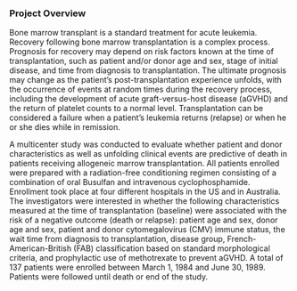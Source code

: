 ### Project Overview
Bone marrow transplant is a standard treatment for acute leukemia. Recovery following bone marrow
transplantation is a complex process. Prognosis for recovery may depend on risk factors known at the
time of transplantation, such as patient and/or donor age and sex, stage of initial disease, and time from
diagnosis to transplantation. The ultimate prognosis may change as the patient’s post-transplantation
experience unfolds, with the occurrence of events at random times during the recovery process, including
the development of acute graft-versus-host disease (aGVHD) and the return of platelet counts to a normal
level. Transplantation can be considered a failure when a patient’s leukemia returns (relapse) or when he
or she dies while in remission.

A multicenter study was conducted to evaluate whether patient and donor characteristics as well as
unfolding clinical events are predictive of death in patients receiving allogeneic marrow transplantation.
All patients enrolled were prepared with a radiation-free conditioning regimen consisting of a combination
of oral Busulfan and intravenous cyclophosphamide. Enrollment took place at four different hospitals in the
US and in Australia. The investigators were interested in whether the following characteristics measured
at the time of transplantation (baseline) were associated with the risk of a negative outcome (death or
relapse): patient age and sex, donor age and sex, patient and donor cytomegalovirus (CMV) immune
status, the wait time from diagnosis to transplantation, disease group, French-American-British (FAB)
classification based on standard morphological criteria, and prophylactic use of methotrexate to prevent
aGVHD. A total of 137 patients were enrolled between March 1, 1984 and June 30, 1989. Patients were
followed until death or end of the study.
